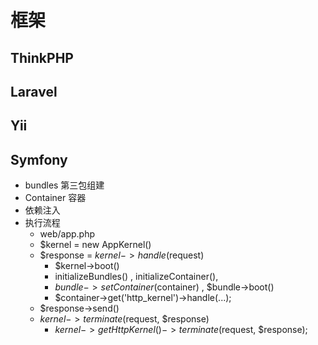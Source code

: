 # 框架

## ThinkPHP

## Laravel

## Yii

## Symfony
- bundles 第三包组建 
- Container 容器
- 依赖注入
- 执行流程
    - web/app.php
    - $kernel = new AppKernel()
    - $response = $kernel->handle($request)
        - $kernel->boot()
        - initializeBundles() ,  initializeContainer(), 
        - $bundle->setContainer($container) , $bundle->boot()
        - $container->get('http_kernel')->handle(...);
    - $response->send()
    - $kernel->terminate($request, $response)
        - $kernel->getHttpKernel()->terminate($request, $response);